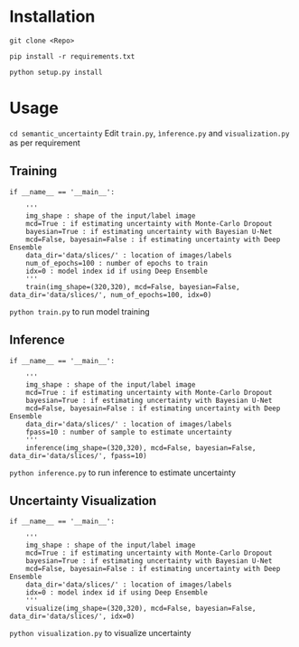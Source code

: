 # Installation
```
git clone <Repo>
```
```
pip install -r requirements.txt
```
```
python setup.py install
```

# Usage
`cd semantic_uncertainty`
Edit `train.py`, `ìnference.py` and `visualization.py` as per requirement

## Training

```
if __name__ == '__main__':

    '''
    img_shape : shape of the input/label image
    mcd=True : if estimating uncertainty with Monte-Carlo Dropout
    bayesian=True : if estimating uncertainty with Bayesian U-Net
    mcd=False, bayesain=False : if estimating uncertainty with Deep Ensemble
    data_dir='data/slices/' : location of images/labels
    num_of_epochs=100 : number of epochs to train
    idx=0 : model index id if using Deep Ensemble
    '''
    train(img_shape=(320,320), mcd=False, bayesian=False, data_dir='data/slices/', num_of_epochs=100, idx=0)
```

`python train.py` to run model training

## Inference

```
if __name__ == '__main__':

    '''
    img_shape : shape of the input/label image
    mcd=True : if estimating uncertainty with Monte-Carlo Dropout
    bayesian=True : if estimating uncertainty with Bayesian U-Net
    mcd=False, bayesain=False : if estimating uncertainty with Deep Ensemble
    data_dir='data/slices/' : location of images/labels
    fpass=10 : number of sample to estimate uncertainty
    '''
    inference(img_shape=(320,320), mcd=False, bayesian=False, data_dir='data/slices/', fpass=10)
```

`python inference.py` to run inference to estimate uncertainty
## Uncertainty Visualization
```
if __name__ == '__main__':

    '''
    img_shape : shape of the input/label image
    mcd=True : if estimating uncertainty with Monte-Carlo Dropout
    bayesian=True : if estimating uncertainty with Bayesian U-Net
    mcd=False, bayesain=False : if estimating uncertainty with Deep Ensemble
    data_dir='data/slices/' : location of images/labels
    idx=0 : model index id if using Deep Ensemble
    '''
    visualize(img_shape=(320,320), mcd=False, bayesian=False, data_dir='data/slices/', idx=0)
```

`python visualization.py` to visualize uncertainty
